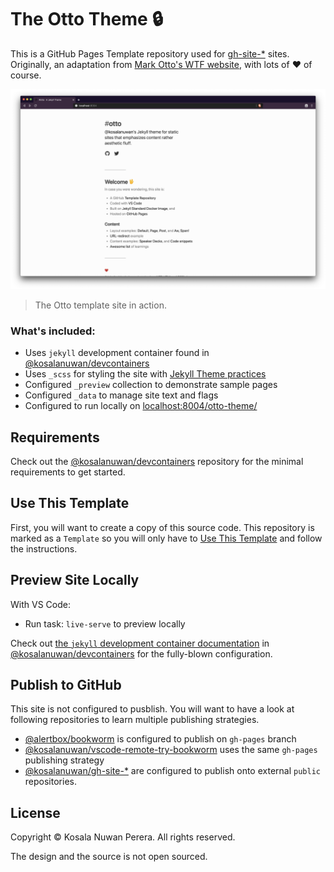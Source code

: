 # The Otto Theme :lock:

This is a GitHub Pages Template repository used for [gh-site-*][gh-search-gh-sites] sites. Originally, an adaptation from [Mark Otto's WTF website][url-site-wtf], with lots of :heart: of course. 

![Screenshot][url-screenshot]

> The Otto template site in action.

[gh-search-gh-sites]: https://github.com/kosalanuwan?tab=repositories&q=gh-site-&type=&language=
[url-site-wtf]: http://wtfhtmlcss.com/
[url-screenshot]: screenshot.png

### What's included:
- Uses `jekyll` development container found in [@kosalanuwan/devcontainers][repo-devcontainers]
- Uses `_scss` for styling the site with [Jekyll Theme practices][url-jekyll-theming]
- Configured `_preview` collection to demonstrate sample pages
- Configured `_data` to manage site text and flags
- Configured to run locally on [localhost:8004/otto-theme/][url-preview-locally]

[repo-devcontainers]: https://github.com/kosalanuwan/devcontainers/#readme
[url-jekyll-theming]: https://
[url-preview-locally]: http://localhost:8004/otto-theme

## Requirements
Check out the [@kosalanuwan/devcontainers][repo-devcontainers] repository for the minimal requirements to get started.

## Use This Template
First, you will want to create a copy of this source code. This repository is marked as a `Template` so you will only have to [Use This Template][url-use-this-template] and follow the instructions.

## Preview Site Locally
With VS Code:
- Run task: `live-serve` to preview locally

Check out [the `jekyll` development container documentation][docs-jekyll-devcontainer] in [@kosalanuwan/devcontainers][repo-devcontainers] for the fully-blown configuration.

[url-use-this-template]: https://github.com/kosalanuwan/gh-site-otto-theme/generete
[docs-jekyll-devcontainer]: https://

## Publish to GitHub
This site is not configured to pusblish. You will want to have a look at following repositories to learn multiple publishing strategies.

- [@alertbox/bookworm][repo-bookworm] is configured to publish on `gh-pages` branch
- [@kosalanuwan/vscode-remote-try-bookworm][repo-try-bookworm] uses the same `gh-pages` publishing strategy
- [@kosalanuwan/gh-site-*][gh-search-gh-sites] are configured to publish onto external `public` repositories.

[repo-bookworm]: https://github.com/alertbox/bookworm/#readme
[repo-try-bookworm]: https://github.com/kosalanuwan/vscode-remote-try-bookworm/#readme

## License

Copyright :copyright: Kosala Nuwan Perera. All rights reserved.

The design and the source is not open sourced.